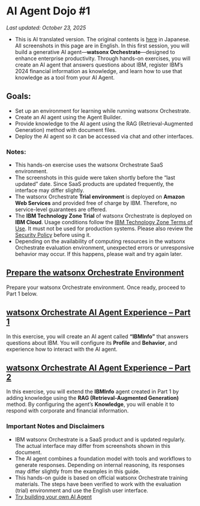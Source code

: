 # AI Agent Dojo #1

_Last updated: October 23, 2025_
* This is AI translated version.  The original contents is [here](https://github.com/IBM/japan-technology/blob/main/watsonxOrchestrate/dojo/1/index.md) in Japanese.  All screenshots in this page are in English.
In this first session, you will build a generative AI agent—**watsonx Orchestrate**—designed to enhance enterprise productivity. Through hands-on exercises, you will create an AI agent that answers questions about IBM, register IBM’s 2024 financial information as knowledge, and learn how to use that knowledge as a tool from your AI Agent.

## Goals:
* Set up an environment for learning while running watsonx Orchestrate.
* Create an AI agent using the Agent Builder.
* Provide knowledge to the AI agent using the RAG (Retrieval-Augmented Generation) method with document files.
* Deploy the AI agent so it can be accessed via chat and other interfaces.

### Notes:
* This hands-on exercise uses the watsonx Orchestrate SaaS environment.
* The screenshots in this guide were taken shortly before the “last updated” date. Since SaaS products are updated frequently, the interface may differ slightly.
* The watsonx Orchestrate **Trial environment** is deployed on **Amazon Web Services** and provided free of charge by IBM. Therefore, no service-level guarantees are offered.
* The **IBM Technology Zone Trial** of watsonx Orchestrate is deployed on **IBM Cloud**. Usage conditions follow the [IBM Technology Zone Terms of Use](https://techzone.ibm.com/terms). It must not be used for production systems. Please also review the [Security Policy](https://techzone.ibm.com/terms/securitypolicy) before using it.
* Depending on the availability of computing resources in the watsonx Orchestrate evaluation environment, unexpected errors or unresponsive behavior may occur. If this happens, please wait and try again later.

## [Prepare the watsonx Orchestrate Environment](https://github.com/IBM/japan-technology/blob/main/watsonxOrchestrate/dojo/1/readme_en.md)
Prepare your watsonx Orchestrate environment. Once ready, proceed to Part 1 below.

## [watsonx Orchestrate AI Agent Experience – Part 1](https://github.com/IBM/japan-technology/blob/main/watsonxOrchestrate/dojo/1/01HelloAgent/readme1_en.md)

In this exercise, you will create an AI agent called **“IBMInfo”** that answers questions about IBM. You will configure its **Profile** and **Behavior**, and experience how to interact with the AI agent.

## [watsonx Orchestrate AI Agent Experience – Part 2](https://github.com/IBM/japan-technology/blob/main/watsonxOrchestrate/dojo/1/02RagAgent/readme2_en.md)

In this exercise, you will extend the **IBMInfo** agent created in Part 1 by adding knowledge using the **RAG (Retrieval-Augmented Generation)** method. By configuring the agent’s **Knowledge**, you will enable it to respond with corporate and financial information.

### Important Notes and Disclaimers
* IBM watsonx Orchestrate is a SaaS product and is updated regularly. The actual interface may differ from screenshots shown in this document.
* The AI agent combines a foundation model with tools and workflows to generate responses. Depending on internal reasoning, its responses may differ slightly from the examples in this guide.
* This hands-on guide is based on official watsonx Orchestrate training materials. The steps have been verified to work with the evaluation (trial) environment and use the English user interface.
* [Try building your own AI Agent](https://ibm.github.io/ba-handson-jp/wxoagent/agent/)

